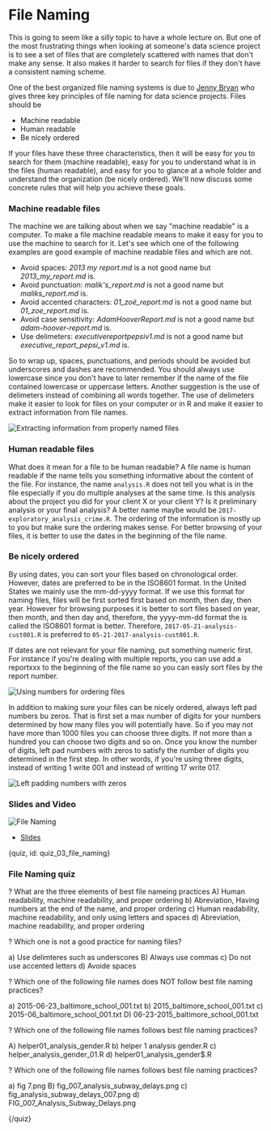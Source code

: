 # File Naming

This is going to seem like a silly topic to have a whole lecture on. But one of the most frustrating things when looking at someone's data science project is to see a set of files that are completely scattered with names that don't make any sense. It also makes it harder to search for files if they don't have a consistent naming scheme. 

One of the best organized file naming systems is due to [Jenny Bryan](http://www2.stat.duke.edu/~rcs46/lectures_2015/01-markdown-git/slides/naming-slides/naming-slides.pdf) who gives three key principles of file naming for data science projects. Files should be

* Machine readable
* Human readable
* Be nicely ordered

If your files have these three characteristics, then it will be easy for you to search for them (machine readable), easy for you to understand what is in the files (human readable), and easy for you to glance at a whole folder and understand the organization (be nicely ordered). We'll now discuss some concrete rules that will help you achieve these goals. 


### Machine readable files

The machine we are talking about when we say "machine readable" is a computer. To make a file machine readable means to make it easy for you to use the machine to search for it. Let's see which one of the following examples are good example of machine readable files and which are not. 

- Avoid spaces: *2013 my report.md* is a not good name but *2013_my_report.md* is.
- Avoid punctuation: *malik's_report.md* is not a good name but *maliks_report.md* is.
- Avoid accented characters: *01_zoë_report.md* is not a good name but *01_zoe_report.md* is.
- Avoid case sensitivity: *AdamHooverReport.md* is not a good name but *adam-hoover-report.md* is.
- Use delimeters: *executivereportpepsiv1.md* is not a good name but *executive_report_pepsi_v1.md* is.

So to wrap up, spaces, punctuations, and periods should be avoided but underscores and dashes are recommended. You should always use lowercase since you don't have to later remember if the name of the file contained lowercase or uppercase letters. Another suggestion is the use of delimeters instead of combining all words together. The use of delimeters make it easier to look for files on your computer or in R and make it easier to extract information from file names.

![Extracting information from properly named files](images/03_file_naming/03_fileorganization_file_naming_03.png)

### Human readable files

What does it mean for a file to be human readable? A file name is human readable if the name tells you something informative about the content of the file. For instance, the name `analysis.R` does not tell you what is in the file especially if you do multiple analyses at the same time. Is this analysis about the project you did for your client X or your client Y? Is it preliminary analysis or your final analysis? A better name maybe would be `2017-exploratory_analysis_crime.R`. The ordering of the information is mostly up to you but make sure the ordering makes sense. For better browsing of your files, it is better to use the dates in the beginning of the file name.


### Be nicely ordered

By using dates, you can sort your files based on chronological order. However, dates are preferred to be in the ISO8601 format. In the United States we mainly use the mm-dd-yyyy format. If we use this format for naming files, files will be first sorted first based on month, then day, then year. However for browsing purposes it is better to sort files based on year, then month, and then day and, therefore, the yyyy-mm-dd format the is called the ISO8601 format is better. Therefore, `2017-05-21-analysis-cust001.R` is preferred to `05-21-2017-analysis-cust001.R`.

If dates are not relevant for your file naming, put something numeric first. For instance if you're dealing with multiple reports, you can use add a reportxxx to the beginning of the file name so you can easly sort files by the report number.

![Using numbers for ordering files](images/03_file_naming/03_fileorganization_file_naming_06.png)

In addition to making sure your files can be nicely ordered, always left pad numbers bu zeros. That is first set a max number of digits for your numbers determined by how many files you will potentially have. So if you may not have more than 1000 files you can choose three digits. If not more than a hundred you can choose two digits and so on. Once you know the number of digits, left pad numbers with zeros to satisfy the number of digits you determined in the first step. In other words, if you're using three digits, instead of writing 1 write 001 and instead of writing 17 write 017.


![Left padding numbers with zeros](images/03_file_naming/03_fileorganization_file_naming_07.png)

  
### Slides and Video

![File Naming]()

* [Slides](https://docs.google.com/presentation/d/1vQEUA7UqgEWrCUZv25t6qpwbLwrZo9oC0y0zUjLRUT4/edit?usp=sharing)

{quiz, id: quiz_03_file_naming}

### File Naming quiz

? What are the three elements of best file nameing practices
A) Human readability, machine readability, and proper ordering
b) Abreviation, Having numbers at the end of the name, and proper ordering
c) Human readability, machine readability, and only using letters and spaces
d) Abreviation, machine readability, and proper ordering


? Which one is not a good practice for naming files?

a) Use delimteres such as underscores
B) Always use commas
c) Do not use accented letters
d) Avoide spaces

? Which one of the following file names does NOT follow best file naming practices?

a) 2015-06-23_baltimore_school_001.txt
b) 2015_baltimore_school_001.txt
c) 2015-06_baltimore_school_001.txt
D) 06-23-2015_baltimore_school_001.txt

? Which one of the following file names follows best file naming practices?

A) helper01_analysis_gender.R
b) helper 1 analysis gender.R
c) helper_analysis_gender_01.R
d) helper01_analysis_gender$.R

? Which one of the following file names follows best file naming practices?

a) fig 7.png
B) fig_007_analysis_subway_delays.png
c) fig_analysis_subway_delays_007.png
d) FIG_007_Analysis_Subway_Delays.png


{/quiz}

